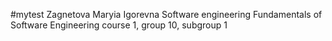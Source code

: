 #mytest
Zagnetova
Maryia
Igorevna 
Software engineering
Fundamentals of Software Engineering
course 1, group 10, subgroup 1
